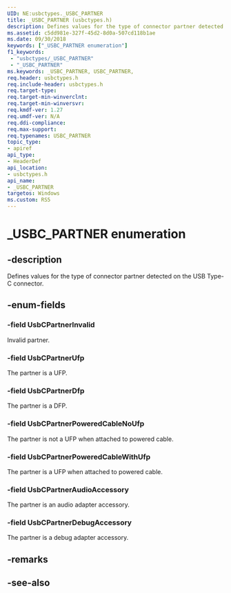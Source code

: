 ```yaml
---
UID: NE:usbctypes._USBC_PARTNER
title: _USBC_PARTNER (usbctypes.h)
description: Defines values for the type of connector partner detected on the USB Type-C connector.
ms.assetid: c5dd981e-327f-45d2-8d0a-507cd118b1ae
ms.date: 09/30/2018
keywords: ["_USBC_PARTNER enumeration"]
f1_keywords:
 - "usbctypes/_USBC_PARTNER"
 - "_USBC_PARTNER"
ms.keywords: _USBC_PARTNER, USBC_PARTNER, 
req.header: usbctypes.h
req.include-header: usbctypes.h
req.target-type:
req.target-min-winverclnt:
req.target-min-winversvr:
req.kmdf-ver: 1.27
req.umdf-ver: N/A
req.ddi-compliance:
req.max-support:
req.typenames: USBC_PARTNER
topic_type: 
- apiref
api_type: 
- HeaderDef
api_location: 
- usbctypes.h
api_name: 
- _USBC_PARTNER
targetos: Windows
ms.custom: RS5
---
```


# _USBC_PARTNER enumeration

## -description
Defines values for the type of connector partner detected on the USB Type-C connector.


## -enum-fields

### -field UsbCPartnerInvalid 
Invalid partner.

### -field UsbCPartnerUfp 
The partner is a UFP.

### -field UsbCPartnerDfp 
The partner is a DFP.

### -field UsbCPartnerPoweredCableNoUfp 
The partner is not a UFP when attached to powered cable.

### -field UsbCPartnerPoweredCableWithUfp
The partner is a UFP when attached to powered cable.

### -field UsbCPartnerAudioAccessory 
The partner is an audio adapter accessory. 

### -field UsbCPartnerDebugAccessory 
The partner is a debug adapter accessory.

## -remarks

## -see-also

